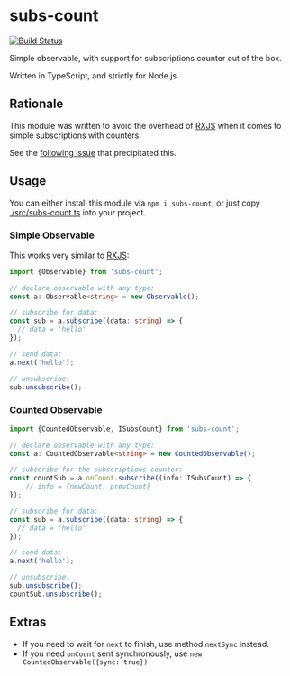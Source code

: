 # subs-count

[![Build Status](https://travis-ci.org/vitaly-t/subs-count.svg?branch=master)](https://travis-ci.org/vitaly-t/subs-count)

Simple observable, with support for subscriptions counter out of the box. 

Written in TypeScript, and strictly for Node.js

## Rationale

This module was written to avoid the overhead of [RXJS] when it comes to simple subscriptions with counters.

See the [following issue](https://stackoverflow.com/questions/56195932/how-to-monitor-number-of-rxjs-subscriptions) that precipitated this.

## Usage

You can either install this module via `npm i subs-count`, or just copy [./src/subs-count.ts](./src/subs-count.ts) into your project.

### Simple Observable

This works very similar to [RXJS]:

```ts
import {Observable} from 'subs-count';

// declare observable with any type:
const a: Observable<string> = new Observable();

// subscribe for data:
const sub = a.subscribe((data: string) => {
  // data = 'hello'
});

// send data:
a.next('hello');

// unsubscribe:
sub.unsubscribe();
```

### Counted Observable

```ts
import {CountedObservable, ISubsCount} from 'subs-count';

// declare observable with any type:
const a: CountedObservable<string> = new CountedObservable();

// subscribe for the subscriptions counter:
const countSub = a.onCount.subscribe((info: ISubsCount) => {
    // info = {newCount, prevCount} 
});

// subscribe for data:
const sub = a.subscribe((data: string) => {
  // data = 'hello'
});

// send data:
a.next('hello');

// unsubscribe:
sub.unsubscribe();
countSub.unsubscribe();
```

## Extras 

* If you need to wait for `next` to finish, use method `nextSync` instead.
* If you need `onCount` sent synchronously, use `new CountedObservable({sync: true})` 

[RXJS]:https://github.com/reactivex/rxjs
